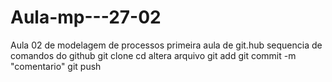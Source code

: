# Aula-mp---27-02
Aula 02 de modelagem de processos
primeira aula de git.hub
sequencia de comandos do github
git clone
cd <diretorio>
altera arquivo
git add<nome do arquivo>
git commit -m "comentario"
git push